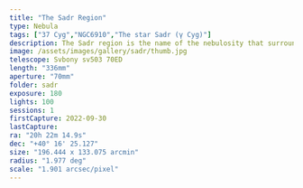 ```yaml
---
title: "The Sadr Region"
type: Nebula
tags: ["37 Cyg","NGC6910","The star Sadr (γ Cyg)"]
description: The Sadr region is the name of the nebulosity that surrounds the brilliant center star of Cygnus' cross. Here, the massive supergiant estimated to contain over 10 times the mass the sun in a radius 150 times as wide glows triumphantly in the center of the frame.
image: /assets/images/gallery/sadr/thumb.jpg
telescope: Svbony sv503 70ED
length: "336mm"
aperture: "70mm"
folder: sadr
exposure: 180   
lights: 100
sessions: 1
firstCapture: 2022-09-30 
lastCapture:
ra: "20h 22m 14.9s"
dec: "+40° 16' 25.127"
size: "196.444 x 133.075 arcmin"
radius: "1.977 deg"
scale: "1.901 arcsec/pixel"
---
```

